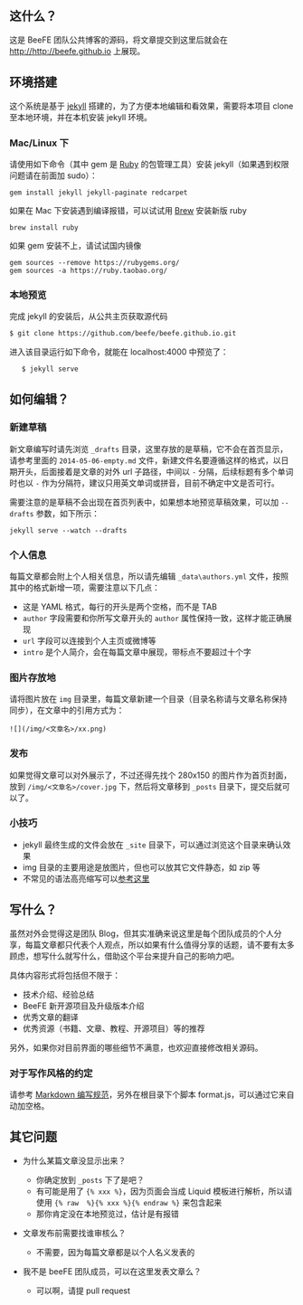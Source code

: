 ## 这什么？

这是 BeeFE 团队公共博客的源码，将文章提交到这里后就会在 <http://http://beefe.github.io> 上展现。


## 环境搭建

这个系统是基于 [jekyll](http://jekyllrb.com/) 搭建的，为了方便本地编辑和看效果，需要将本项目 clone 至本地环境，并在本机安装 jekyll 环境。

### Mac/Linux 下

请使用如下命令（其中 gem 是 [Ruby](https://www.ruby-lang.org/)  的包管理工具）安装 jekyll（如果遇到权限问题请在前面加 sudo）：

    gem install jekyll jekyll-paginate redcarpet

如果在 Mac 下安装遇到编译报错，可以试试用 [Brew](http://brew.sh/) 安装新版 ruby

    brew install ruby

如果 gem 安装不上，请试试国内镜像

    gem sources --remove https://rubygems.org/
    gem sources -a https://ruby.taobao.org/


### 本地预览

完成 jekyll 的安装后，从公共主页获取源代码

```bash
$ git clone https://github.com/beefe/beefe.github.io.git
```

进入该目录运行如下命令，就能在 localhost:4000 中预览了：

```bash
   $ jekyll serve
```

## 如何编辑？

### 新建草稿

新文章编写时请先浏览 `_drafts` 目录，这里存放的是草稿，它不会在首页显示，请参考里面的 `2014-05-06-empty.md` 文件，新建文件名要遵循这样的格式，以日期开头，后面接着是文章的对外 url 子路径，中间以 `-` 分隔，后续标题有多个单词时也以 `-` 作为分隔符，建议只用英文单词或拼音，目前不确定中文是否可行。

需要注意的是草稿不会出现在首页列表中，如果想本地预览草稿效果，可以加 `--drafts` 参数，如下所示：

    jekyll serve --watch --drafts

### 个人信息

每篇文章都会附上个人相关信息，所以请先编辑 `_data\authors.yml` 文件，按照其中的格式新增一项，需要注意以下几点：

* 这是 YAML 格式，每行的开头是两个空格，而不是 TAB
* `author` 字段需要和你所写文章开头的 `author` 属性保持一致，这样才能正确展现
* `url` 字段可以连接到个人主页或微博等
* `intro` 是个人简介，会在每篇文章中展现，带标点不要超过十个字

### 图片存放地

请将图片放在 `img` 目录里，每篇文章新建一个目录（目录名称请与文章名称保持同步），在文章中的引用方式为：

    ![](/img/<文章名>/xx.png)

### 发布

如果觉得文章可以对外展示了，不过还得先找个 280x150 的图片作为首页封面，放到 `/img/<文章名>/cover.jpg` 下，然后将文章移到 `_posts` 目录下，提交后就可以了。

### 小技巧

* jekyll 最终生成的文件会放在 `_site` 目录下，可以通过浏览这个目录来确认效果
* img 目录的主要用途是放图片，但也可以放其它文件静态，如 zip 等
* 不常见的语法高亮缩写可以[参考这里](http://tinker.kotaweaver.com/blog/?p=152)

## 写什么？

虽然对外会觉得这是团队 Blog，但其实准确来说这里是每个团队成员的个人分享，每篇文章都只代表个人观点，所以如果有什么值得分享的话题，请不要有太多顾虑，想写什么就写什么，借助这个平台来提升自己的影响力吧。

具体内容形式将包括但不限于：

* 技术介绍、经验总结
* BeeFE 新开源项目及升级版本介绍
* 优秀文章的翻译
* 优秀资源（书籍、文章、教程、开源项目）等的推荐

另外，如果你对目前界面的哪些细节不满意，也欢迎直接修改相关源码。

### 对于写作风格的约定

请参考 [Markdown 编写规范](https://github.com/fex-team/styleguide/blob/master/markdown.md)，另外在根目录下个脚本 format.js，可以通过它来自动加空格。


## 其它问题

* 为什么某篇文章没显示出来？
    * 你确定放到 `_posts` 下了是吧？
    * 有可能是用了 `{% xxx %}`，因为页面会当成 Liquid 模板进行解析，所以请使用 `{% raw  %}{% xxx %}{% endraw %}` 来包含起来
    * 那你肯定没在本地预览过，估计是有报错

* 文章发布前需要找谁审核么？
    * 不需要，因为每篇文章都是以个人名义发表的

* 我不是 beeFE 团队成员，可以在这里发表文章么？
    * 可以啊，请提 pull request

